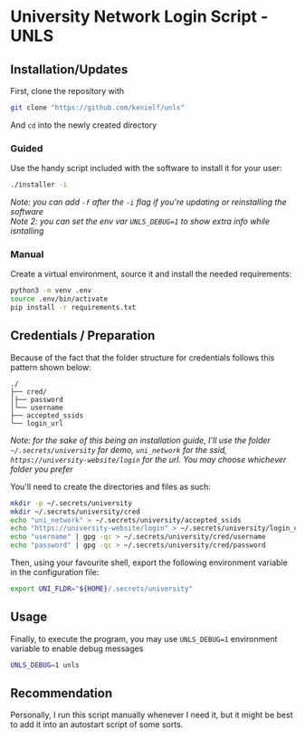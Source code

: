 # University Network Login Script - UNLS
## Installation/Updates
First, clone the repository with
```bash
git clone "https://github.com/kenielf/unls"
```
And `cd` into the newly created directory

### Guided
Use the handy script included with the software to install it for your user:
```bash
./installer -i
```
*Note: you can add `-f` after the `-i` flag if you're updating or reinstalling the software*  
*Note 2: you can set the env var `UNLS_DEBUG=1` to show extra info while isntalling*

### Manual
Create a virtual environment, 
source it and install the needed requirements:
```bash
python3 -m venv .env
source .env/bin/activate
pip install -r requirements.txt
```

## Credentials / Preparation
Because of the fact that the folder structure for credentials follows this pattern shown below:
```
./
├── cred/
│├── password
│└── username
├── accepted_ssids
└── login_url
```
*Note: for the sake of this being an installation guide, 
I'll use the folder `~/.secrets/university` for demo, 
`uni_network` for the ssid, 
`https://university-website/login` for the url. 
You may choose whichever folder you prefer*

You'll need to create the directories and files as such:
```bash
mkdir -p ~/.secrets/university
mkdir ~/.secrets/university/cred
echo "uni_network" > ~/.secrets/university/accepted_ssids
echo "https://university-website/login" > ~/.secrets/university/login_url
echo "username" | gpg -qc > ~/.secrets/university/cred/username
echo "password" | gpg -qc > ~/.secrets/university/cred/password
```

Then, using your favourite shell, 
export the following environment variable in the configuration file:
```bash
export UNI_FLDR="${HOME}/.secrets/university"
```

## Usage
Finally, to execute the program, 
you may use `UNLS_DEBUG=1` environment variable to enable debug messages
```bash
UNLS_DEBUG=1 unls
```

## Recommendation
Personally, I run this script manually whenever I need it, 
but it might be best to add it into an autostart script of some sorts.
